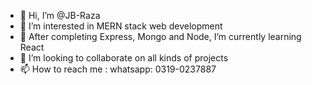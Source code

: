 - 👋 Hi, I’m @JB-Raza
- 👀 I’m interested in MERN stack web development
- 🌱 After completing Express, Mongo and Node, I’m currently learning React
- 💞️ I’m looking to collaborate on all kinds of projects
- 📫 How to reach me : whatsapp: 0319-0237887

<!---
JB-Raza/JB-Raza is a ✨ special ✨ repository because its `README.md` (this file) appears on your GitHub profile.
You can click the Preview link to take a look at your changes.
--->
